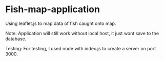 # Fish-map-application
Using leaflet.js to map data of fish caught onto map.

Note: Application will still work without local host, it just wont save to the database.

Testing:
For testing, I used node with index.js to create a server on port 3000.
